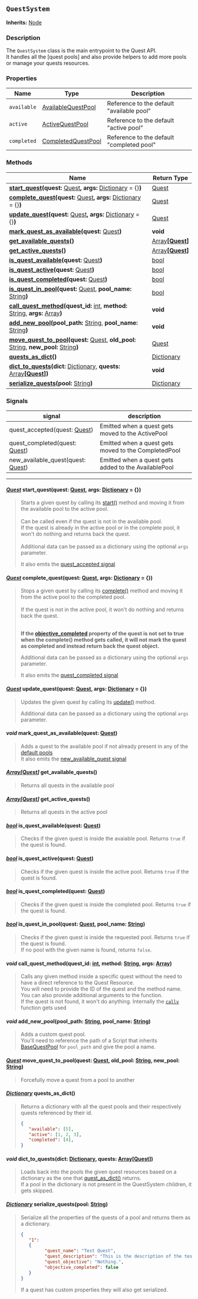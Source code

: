 ## `QuestSystem`
**Inherits:** [Node](https://docs.godotengine.org/en/stable/classes/class_node.html)
### Description

The `QuestSystem` class is the main entrypoint to the Quest API.<br>
It handles all the [quest pools] and also provide helpers to add more pools or manage your quests resources.<br>

### Properties

| Name           | Type        | Description |
| ---------------| ------------| ------------| 
| `available`    | [AvailableQuestPool](#availablequestpool)| Reference to the default "available pool" |
| `active`    | [ActiveQuestPool](#activequestpool)| Reference to the default "active pool" |
| `completed`    | [CompletedQuestPool](#completedquestpool)| Reference to the default "completed pool" |

### Methods

| Name | Return Type |
| ---- | ----------- |
| [**start_quest**](#quest-start_questquest-quest-args-dictionary--)**(quest:** [Quest](/api/quest_resource.md)**, args:** [Dictionary](https://docs.godotengine.org/en/stable/classes/class_dictionary.html) = {}**)**  | [Quest](/api/quest_resource.md) |
| [**complete_quest**](#quest-complete_questquest-quest-args-dictionary--)**(quest:** [Quest](/api/quest_resource.md)**, args:** [Dictionary](https://docs.godotengine.org/en/stable/classes/class_dictionary.html) = {}**)**  | [Quest](/api/quest_resource.md) |
| [**update_quest**](#quest-update_questquest-quest-args-dictionary--)**(quest:** [Quest](/api/quest_resource.md)**, args:** [Dictionary](https://docs.godotengine.org/en/stable/classes/class_dictionary.html) = {}**)** | [Quest](/api/quest_resource.md) |
| [**mark_quest_as_available**](#void-mark_quest_as_availablequest-quest)**(quest:** [Quest](/api/quest_resource.md)**)** | **void** |
| [**get_available_quests**](#arrayquest-get_available_quests)**()** | [Array](https://docs.godotengine.org/en/stable/classes/class_array.html)**[[Quest](/api/quest_resource.md)]** |
| [**get_active_quests**](#arrayquest-get_active_quests)**()** | [Array](https://docs.godotengine.org/en/stable/classes/class_array.html)**[[Quest](/api/quest_resource.md)]** |
| [**is_quest_available**](#bool-is_quest_availablequest-quest)**(quest:** [Quest](/api/quest_resource.md)**)** | [bool](https://docs.godotengine.org/en/stable/classes/class_bool.html) |
| [**is_quest_active**](#bool-is_quest_activequest-quest)**(quest:** [Quest](/api/quest_resource.md)**)** | [bool](https://docs.godotengine.org/en/stable/classes/class_bool.html) |
| [**is_quest_completed**](#bool-is_quest_completedquest-quest)**(quest:** [Quest](/api/quest_resource.md)**)** | [bool](https://docs.godotengine.org/en/stable/classes/class_bool.html) |
| [**is_quest_in_pool**](#bool-is_quest_in_poolquest-quest-pool_name-string)**(quest:** [Quest](/api/quest_resource.md), **pool_name:** [String](https://docs.godotengine.org/en/stable/classes/class_string.html)**)** | [bool](https://docs.godotengine.org/en/stable/classes/class_bool.html) |
| [**call_quest_method**](#void-call_quest_methodquest_id-int-method-string--args-array)**(quest_id:** [int](https://docs.godotengine.org/en/stable/classes/class_int.html), **method:** [String](https://docs.godotengine.org/en/stable/classes/class_string.html),  **args:** [Array](https://docs.godotengine.org/en/stable/classes/class_array.html)**)** | **void** |
| [**add_new_pool**](#void-add_new_poolpool_path-string-pool_name-string)**(pool_path:** [String](https://docs.godotengine.org/en/stable/classes/class_string.html), **pool_name:** [String](https://docs.godotengine.org/en/stable/classes/class_string.html)**)** | **void** |
| [**move_quest_to_pool**](#quest-move_quest_to_poolquest-quest-old_pool-string-new_pool-string)**(quest:** [Quest](/api/quest_resource.md), **old_pool:** [String](https://docs.godotengine.org/en/stable/classes/class_string.html), **new_pool:** [String](https://docs.godotengine.org/en/stable/classes/class_string.html)**)** | [Quest](/api/quest_resource.md) |
| [**quests_as_dict**](#dictionary-quests_as_dict)**()** | [Dictionary](https://docs.godotengine.org/en/stable/classes/class_dictionary.html) |
| [**dict_to_quests**](#void-dict_to_questsdict-dictionary-quests-arrayquest)**(dict:** [Dictionary](https://docs.godotengine.org/en/stable/classes/class_dictionary.html), **quests:** [Array](https://docs.godotengine.org/en/stable/classes/class_array.html)**[[Quest](/api/quest_resource.md)])** | **void** |
| [**serialize_quests**](#dictionary-serialize_questspool-string)**(pool:** [String](https://docs.godotengine.org/en/stable/classes/class_string.html)**)** | [Dictionary](https://docs.godotengine.org/en/stable/classes/class_dictionary.html) |

### Signals
| signal | description |
| ------ | ----------- |
| quest_accepted(quest: [Quest](/api/quest_resource.md)) | Emitted when a quest gets moved to the ActivePool |
| quest_completed(quest: [Quest](/api/quest_resource.md)) | Emitted when a quest gets moved to the CompletedPool |
| new_available_quest(quest: [Quest](/api/quest_resource.md)) | Emitted when a quest gets added to the AvailablePool |

--------------
#### _[Quest](/api/quest_resource.md)_ **start_quest(quest:** [Quest](/api/quest_resource.md)**, args:** [Dictionary](https://docs.godotengine.org/en/stable/classes/class_dictionary.html) = {}**)**
> Starts a given quest by calling its [start()]() method and moving it from the available pool to the active pool.<br><br>
> Can be called even if the quest is not in the available pool.<br>
> If the quest is already in the active pool or in the complete pool, it won't do nothing and returns back the quest.<br><br>
> Additional data can be passed as a dictionary using the optional `args` parameter.<br>
>
> It also emits the [quest_accepted signal](#signals)

#### _[Quest](/api/quest_resource.md)_ **complete_quest(quest:** [Quest](/api/quest_resource.md)**, args:** [Dictionary](https://docs.godotengine.org/en/stable/classes/class_dictionary.html) = {}**)**
> Stops a given quest by calling its [complete()]() method and moving it from the active pool to the completed pool.<br><br>
> If the quest is not in the active pool, it won't do nothing and returns back the quest.<br><br>
>
> **If the [objective_completed]() property of the quest is not set to true when the complete() method gets called, it will not mark the quest as completed and instead return back the quest object.**
>
> Additional data can be passed as a dictionary using the optional `args` parameter.<br>
>
> It also emits the [quest_completed signal](#signals)

#### _[Quest](/api/quest_resource.md)_ **update_quest(quest:** [Quest](/api/quest_resource.md)**, args:** [Dictionary](https://docs.godotengine.org/en/stable/classes/class_dictionary.html) = {}**)**
> Updates the given quest by calling its [update()]() method.<br>
>
> Additional data can be passed as a dictionary using the optional `args` parameter.

#### _void_ **mark_quest_as_available(quest:** [Quest](/api/quest_resource.md)**)**
> Adds a quest to the available pool if not already present in any of the [default pools](#properties)<br>
> It also emits the [new_available_quest signal](#signals)

#### _[Array](https://docs.godotengine.org/en/stable/classes/class_array.html)**[[Quest](/api/quest_resource.md)]**_ **get_available_quests()**
> Returns all quests in the available pool

#### _[Array](https://docs.godotengine.org/en/stable/classes/class_array.html)**[[Quest](/api/quest_resource.md)]**_ **get_active_quests()**
> Returns all quests in the active pool

#### _[bool](https://docs.godotengine.org/en/stable/classes/class_bool.html)_ **is_quest_available(quest:** [Quest](/api/quest_resource.md)**)**
> Checks if the given quest is inside the avaiable pool. Returns `true` if the quest is found.

#### _[bool](https://docs.godotengine.org/en/stable/classes/class_bool.html)_ **is_quest_active(quest:** [Quest](/api/quest_resource.md)**)**
> Checks if the given quest is inside the active pool. Returns `true` if the quest is found.

#### _[bool](https://docs.godotengine.org/en/stable/classes/class_bool.html)_ **is_quest_completed(quest:** [Quest](/api/quest_resource.md)**)**
> Checks if the given quest is inside the completed pool. Returns `true` if the quest is found.

#### _[bool](https://docs.godotengine.org/en/stable/classes/class_bool.html)_ **is_quest_in_pool(quest:** [Quest](/api/quest_resource.md), **pool_name:** [String](https://docs.godotengine.org/en/stable/classes/class_string.html)**)**
> Checks if the given quest is inside the requested pool. Returns `true` if the quest is found. <br>
> If no pool with the given name is found, returns `false`.

#### _void_ **call_quest_method(quest_id:** [int](https://docs.godotengine.org/en/stable/classes/class_int.html), **method:** [String](https://docs.godotengine.org/en/stable/classes/class_string.html),  **args:** [Array](https://docs.godotengine.org/en/stable/classes/class_array.html)**)**
> Calls any given method inside a specific quest without the need to have a direct reference to the Quest Resource.<br>
> You will need to provide the ID of the quest and the method name.<br>
> You can also provide additional arguments to the function.<br>
> If the quest is not found, it won't do anything.
> Internally the [`callv`](https://docs.godotengine.org/it/stable/classes/class_object.html#class-object-method-callv) function gets used

#### _void_ **add_new_pool(pool_path:** [String](https://docs.godotengine.org/en/stable/classes/class_string.html), **pool_name:** [String](https://docs.godotengine.org/en/stable/classes/class_string.html)**)**
> Adds a custom quest pool.<br>
> You'll need to reference the path of a Script that inherits [BaseQuestPool](/api/quest_pool/base_quest_pool.md) for `pool_path` and give the pool a name.

#### _[Quest](/api/quest_resource.md)_ **move_quest_to_pool(quest:** [Quest](/api/quest_resource.md), **old_pool:** [String](https://docs.godotengine.org/en/stable/classes/class_string.html), **new_pool:** [String](https://docs.godotengine.org/en/stable/classes/class_string.html)**)**
> Forcefully move a quest from a pool to another

#### _[Dictionary](https://docs.godotengine.org/en/stable/classes/class_dictionary.html)_ **quests_as_dict()**
> Returns a dictionary with all the quest pools and their respectively quests referenced by their id.
> ```json
> {
>    "available": [5],
>    "active": [1, 2, 3],
>    "completed": [4],
> }
> ```
>
#### _void_ **dict_to_quests(dict:** [Dictionary](https://docs.godotengine.org/en/stable/classes/class_dictionary.html), **quests:** [Array](https://docs.godotengine.org/en/stable/classes/class_array.html)**[[Quest](/api/quest_resource.md)])**
> Loads back into the pools the given quest resources based on a dictionary as the one that [quest_as_dict()](#dictionary-quests_as_dict) returns.<br>
> If a pool in the dictionary is not present in the QuestSystem children, it gets skipped.

#### _[Dictionary](https://docs.godotengine.org/en/stable/classes/class_dictionary.html)_ **serialize_quests(pool:** [String](https://docs.godotengine.org/en/stable/classes/class_string.html)**)**
> Serialize all the properties of the quests of a pool and returns them as a dictionary.<br>
> ```json
> { 
>    "1": 
>    { 
>          "quest_name": "Test Quest",
>          "quest_description": "This is the description of the test quest.",
>          "quest_objective": "Nothing.",
>          "objective_completed": false
>    }
> }
> ```
>
> If a quest has custom properties they will also get serialized.